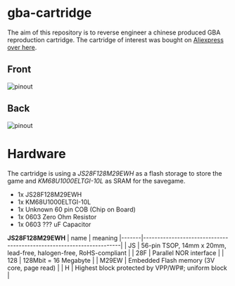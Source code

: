 # gba-cartridge

The aim of this repository is to reverse engineer a chinese produced GBA reproduction cartridge.
The cartridge of interest was bought on [Aliexpress over here](https://de.aliexpress.com/item/1005005879617919.html).


## Front
![pinout](docs/pinout_front.png)

## Back
![pinout](docs/pinout_back.png)

# Hardware 

The cartridge is using a *JS28F128M29EWH* as a flash storage to store the game and *KM68U1000ELTGI-10L* as SRAM for the savegame. 


* 1x JS28F128M29EWH
* 1x KM68U1000ELTGI-10L
* 1x Unknown 60 pin COB (Chip on Board)
* 1x 0603 Zero Ohm Resistor
* 1x 0603 ??? uF Capacitor


**JS28F128M29EWH**
| name  | meaning
|-------|----------------------------------------------------------------------|
|    JS | 56-pin TSOP, 14mm x 20mm, lead-free, halogen-free, RoHS-compliant |
|   28F | Parallel NOR interface |
|   128 | 128Mbit = 16 Megabyte | 
| M29EW | Embedded Flash memory (3V core, page read) |
|     H | Highest block protected by VPP/WP#; uniform block |




